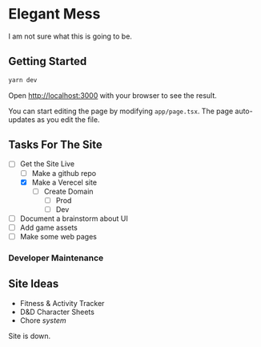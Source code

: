 # Elegant Mess

I am not sure what this is going to be.

## Getting Started

```bash
yarn dev
```

Open [http://localhost:3000](http://localhost:3000) with your browser to see the
result.

You can start editing the page by modifying `app/page.tsx`. The page auto-updates
as you edit the file.

## Tasks For The Site

- [ ] Get the Site Live
  - [ ] Make a github repo
  - [x] Make a Verecel site
    - [ ] Create Domain
      - [ ] Prod
      - [ ] Dev
- [ ] Document a brainstorm about UI
- [ ] Add game assets
- [ ] Make some web pages

### Developer Maintenance

## Site Ideas

- Fitness & Activity Tracker
- D&D Character Sheets
- Chore _system_

Site is down.
